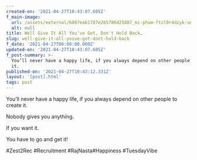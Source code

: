 ```yaml
---
created-on: '2021-04-27T10:43:07.605Z'
f_main-image:
  url: /assets/external/6087eab1787e2b5786d25887_mi-pham-ftzl0r4dzyk-unsplash.jpg
  alt: null
title: Well Give It All You’ve Got, Don't Hold Back…
slug: well-give-it-all-youve-got-dont-hold-back
f_date: '2021-04-27T00:00:00.000Z'
updated-on: '2021-04-27T10:43:07.605Z'
f_post-summary: >-
  You’ll never have a happy life, if you always depend on other people to create
  it. 
published-on: '2021-04-27T10:43:12.331Z'
layout: '[post].html'
tags: post
---
```


You’ll never have a happy life, if you always depend on other people to create it.

Nobody gives you anything.

If you want it.

You have to go and get it!

#Zest2Rec #Recruitment #RajNasta#Happiness #TuesdayVibe

‍
